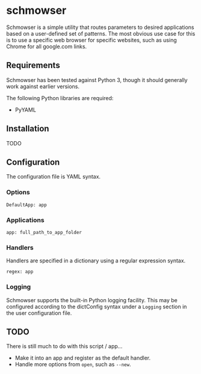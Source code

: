 # schmowser

Schmowser is a simple utility that routes parameters to desired applications based on a
user-defined set of patterns.  The most obvious use case for this is to use a specific
web browser for specific websites, such as using Chrome for all google.com links.

## Requirements

Schmowser has been tested against Python 3, though it should generally work against
earlier versions.

The following Python libraries are required:

- PyYAML

## Installation

TODO

## Configuration

The configuration file is YAML syntax.

### Options

    DefaultApp: app

### Applications

    app: full_path_to_app_folder

### Handlers

Handlers are specified in a dictionary using a regular expression syntax.

    regex: app

### Logging

Schmowser supports the built-in Python logging facility.  This may be configured according
to the dictConfig syntax under a `Logging` section in the user configuration file.

## TODO

There is still much to do with this script / app...

- Make it into an app and register as the default handler.
- Handle more options from `open`, such as `--new`.
